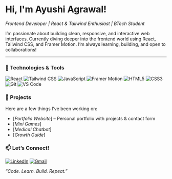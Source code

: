 # Hi, I'm Ayushi Agrawal!

*Frontend Developer | React & Tailwind Enthusiast | BTech Student*

I’m passionate about building clean, responsive, and interactive web interfaces. Currently diving deeper into the frontend world using React, Tailwind CSS, and Framer Motion. I’m always learning, building, and open to collaborations!

---

### 🔧 Technologies & Tools

![React](https://img.shields.io/badge/React-20232A?style=for-the-badge&logo=react&logoColor=61DAFB)
![Tailwind CSS](https://img.shields.io/badge/TailwindCSS-0EA5E9?style=for-the-badge&logo=tailwind-css&logoColor=white)
![JavaScript](https://img.shields.io/badge/JavaScript-F7DF1E?style=for-the-badge&logo=javascript&logoColor=black)
![Framer Motion](https://img.shields.io/badge/Framer--Motion-EF476F?style=for-the-badge&logo=framer)
![HTML5](https://img.shields.io/badge/HTML5-E34F26?style=for-the-badge&logo=html5&logoColor=white)
![CSS3](https://img.shields.io/badge/CSS3-1572B6?style=for-the-badge&logo=css3&logoColor=white)
![Git](https://img.shields.io/badge/Git-F05032?style=for-the-badge&logo=git&logoColor=white)
![VS Code](https://img.shields.io/badge/VSCode-007ACC?style=for-the-badge&logo=visual-studio-code&logoColor=white)


### 🚀 Projects
Here are a few things I’ve been working on:

- [*Portfolio Website*] – Personal portfolio with projects & contact form  
- [*Mini Games*]
- [*Medical Chatbot*]
- [*Growth Guide*]



### 📫 Let’s Connect!

[![LinkedIn](https://img.shields.io/badge/LinkedIn-0077B5?style=for-the-badge&logo=linkedin&logoColor=white)](https://www.linkedin.com/in/ayushi-agrawal-75506a222/)
[![Gmail](https://img.shields.io/badge/Gmail-D14836?style=for-the-badge&logo=gmail&logoColor=white)](mailto:ayushigoyal902@gmail.com)


*“Code. Learn. Build. Repeat.”*
